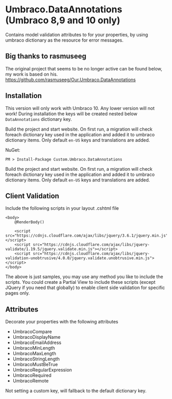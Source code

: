 # Umbraco.DataAnnotations (Umbraco 8,9 and 10 only)

Contains model validation attributes to for your properties, by using umbraco dictionary as the resource for error messages.

## Big thanks to rasmuseeg
The original project that seems to be no longer active can be found below, my work is based on his.
https://github.com/rasmuseeg/Our.Umbraco.DataAnnotations

## Installation
This version will only work with Umbraco 10. Any lower version will not work!
During installation the keys will be created nested below `DataAnnotations` dictionary key.

Build the project and start website.
On first run, a migration will check foreach dictionary key used in the application and added it to umbraco dictionary items.
Only default `en-US` keys and translations are added.

NuGet:
```
PM > Install-Package Custom.Umbraco.DataAnnotations
```

Build the project and start website.
On first run, a migration will check foreach dictionary key used in the application and added it to umbraco dictionary items.
Only default `en-US` keys and translations are added.

## Client Validation
Include the following scripts in your layout .cshtml file

```
<body>
    @RenderBody()

    <script src="https://cdnjs.cloudflare.com/ajax/libs/jquery/3.6.1/jquery.min.js"></script>
    <script src="https://cdnjs.cloudflare.com/ajax/libs/jquery-validate/1.19.5/jquery.validate.min.js"></script>
    <script src="https://cdnjs.cloudflare.com/ajax/libs/jquery-validation-unobtrusive/4.0.0/jquery.validate.unobtrusive.min.js"></script>
</body>
```

The above is just samples, you may use any method you like to include the scripts. You could create a Partial View to include these scripts (except JQuery if you need that globally) to enable client side validation for specific pages only.

### 

## Attributes
Decorate your properties with the following attributes

 * UmbracoCompare
 * UmbracoDisplayName
 * UmbracoEmailAddress
 * UmbracoMinLength
 * UmbracoMaxLength
 * UmbracoStringLength
 * UmbracoMustBeTrue
 * UmbracoRegularExpression
 * UmbracoRequired
 * UmbracoRemote

Not setting a custom key, will fallback to the default dictionary key.
